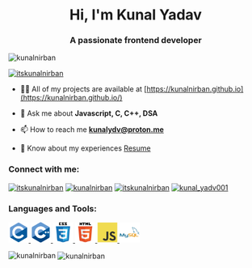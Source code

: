 <h1 align="center">Hi, I'm Kunal Yadav</h1>
<h3 align="center">A passionate frontend developer</h3>

<p align="left"> <img src="https://komarev.com/ghpvc/?username=kunalnirban&label=Profile%20views&color=0e75b6&style=flat" alt="kunalnirban" /> </p>

<p align="left"> <a href="https://twitter.com/itskunalnirban" target="blank"><img src="https://img.shields.io/twitter/follow/itskunalnirban?logo=twitter&style=for-the-badge" alt="itskunalnirban" /></a> </p>

- 👨‍💻 All of my projects are available at [https://kunalnirban.github.io](https://kunalnirban.github.io/)

- 💬 Ask me about **Javascript, C, C++, DSA**

- 📫 How to reach me **kunalydv@proton.me**

- 📄 Know about my experiences [Resume](https://kunalnirban.github.io/Projects/Portfolio/Media/Kunal%20Yadav's%20Resume.pdf)

<h3 align="left">Connect with me:</h3>
<p align="left">
<a href="https://twitter.com/itskunalnirban" target="blank"><img align="center" src="https://raw.githubusercontent.com/rahuldkjain/github-profile-readme-generator/master/src/images/icons/Social/twitter.svg" alt="itskunalnirban" height="30" width="40" /></a>
<a href="https://linkedin.com/in/kunalnirban" target="blank"><img align="center" src="https://raw.githubusercontent.com/rahuldkjain/github-profile-readme-generator/master/src/images/icons/Social/linked-in-alt.svg" alt="kunalnirban" height="30" width="40" /></a>
<a href="https://fb.com/itskunalnirban" target="blank"><img align="center" src="https://raw.githubusercontent.com/rahuldkjain/github-profile-readme-generator/master/src/images/icons/Social/facebook.svg" alt="itskunalnirban" height="30" width="40" /></a>
<a href="https://instagram.com/kunal_ydv001" target="blank"><img align="center" src="https://raw.githubusercontent.com/rahuldkjain/github-profile-readme-generator/master/src/images/icons/Social/instagram.svg" alt="kunal_yadv001" height="30" width="40" /></a>
</p>

<h3 align="left">Languages and Tools:</h3>
<p align="left"> <a href="https://www.cprogramming.com/" target="_blank" rel="noreferrer"> <img src="https://raw.githubusercontent.com/devicons/devicon/master/icons/c/c-original.svg" alt="c" width="40" height="40"/> </a> <a href="https://www.w3schools.com/cpp/" target="_blank" rel="noreferrer"> <img src="https://raw.githubusercontent.com/devicons/devicon/master/icons/cplusplus/cplusplus-original.svg" alt="cplusplus" width="40" height="40"/> </a> <a href="https://www.w3schools.com/css/" target="_blank" rel="noreferrer"> <img src="https://raw.githubusercontent.com/devicons/devicon/master/icons/css3/css3-original-wordmark.svg" alt="css3" width="40" height="40"/> </a> <a href="https://www.w3.org/html/" target="_blank" rel="noreferrer"> <img src="https://raw.githubusercontent.com/devicons/devicon/master/icons/html5/html5-original-wordmark.svg" alt="html5" width="40" height="40"/> </a> <a href="https://developer.mozilla.org/en-US/docs/Web/JavaScript" target="_blank" rel="noreferrer"> <img src="https://raw.githubusercontent.com/devicons/devicon/master/icons/javascript/javascript-original.svg" alt="javascript" width="40" height="40"/> </a> <a href="https://www.mysql.com/" target="_blank" rel="noreferrer"> <img src="https://raw.githubusercontent.com/devicons/devicon/master/icons/mysql/mysql-original-wordmark.svg" alt="mysql" width="40" height="40"/> </a> </p>

<p><img align="left" src="https://github-readme-stats.vercel.app/api/top-langs?username=kunalnirban&show_icons=true&locale=en&layout=compact" alt="kunalnirban" /></p>

<p>&nbsp;<img align="center" src="https://github-readme-stats.vercel.app/api?username=kunalnirban&show_icons=true&locale=en" alt="kunalnirban" /></p>
